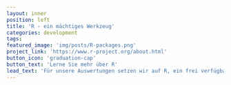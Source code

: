 ```yaml
---
layout: inner
position: left
title: 'R - ein mächtiges Werkzeug'
categories: development
tags:
featured_image: 'img/posts/R-packages.png'
project_link: 'https://www.r-project.org/about.html'
button_icon: 'graduation-cap'
button_text: 'Lerne Sie mehr über R'
lead_text: 'Für unsere Auswertungen setzen wir auf R, ein frei verfügbares Software-Tool, das sich mit tausenden von Paketen erweitern lässt. Da ist von aufwändigen statistischen Verfahren bis zu interaktiven Darstellungen alles dabei.'
---
```

